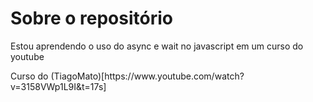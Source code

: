 # Sobre o repositório
<p> Estou aprendendo o uso do async e wait no javascript em um curso do youtube </p>
<p> Curso do (TiagoMato)[https://www.youtube.com/watch?v=3158VWp1L9I&t=17s]
